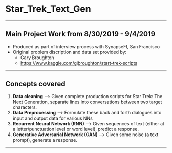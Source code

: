 # Star_Trek_Text_Gen
---
## Main Project Work from 8/30/2019 - 9/4/2019
- Produced as part of interview process with SynapseFI, San Francisco
- Original problem discription and data set provided by:
  - Gary Broughton
  - https://www.kaggle.com/gjbroughton/start-trek-scripts
---
## Concepts covered
1) **Data cleaning**
--> Given complete production scripts for Star Trek: The Next Generation, separate lines into conversations between two target characters.
2) **Data Preprocessing**
--> Formulate these back and forth dialogues into input and output data for various NNs
3) **Recurrent Neural Network (RNN)**
--> Given sequences of text (either at a letter/punctuation level or word level), predict a response.
4) **Generative Adversarial Network (GAN)**
--> Given some noise (a text prompt), generate a response.
---
